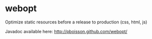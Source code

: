 webopt
======

Optimize static resources before a release to production (css, html, js)

Javadoc available here: http://pboisson.github.com/webopt/
